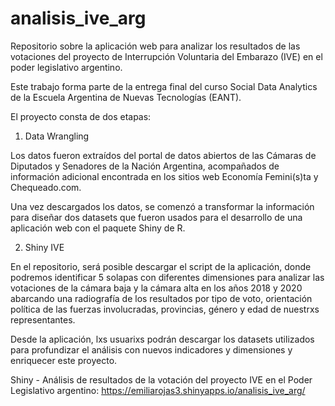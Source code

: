 # analisis_ive_arg
Repositorio sobre la aplicación web para analizar los resultados de las votaciones del proyecto de Interrupción Voluntaria del Embarazo (IVE) en el poder legislativo argentino.

Este trabajo forma parte de la entrega final del curso Social Data Analytics de la Escuela Argentina de Nuevas Tecnologías (EANT).

El proyecto consta de dos etapas: 

1) Data Wrangling 

Los datos fueron extraídos del portal de datos abiertos de las Cámaras de Diputados y Senadores de la Nación Argentina, acompañados de información adicional encontrada en los sitios web Economía Femini(s)ta y Chequeado.com.

Una vez descargados los datos, se comenzó a transformar la información para diseñar dos datasets que fueron usados para el desarrollo de una aplicación web con el paquete Shiny de R.

2) Shiny IVE

En el repositorio, será posible descargar el script de la aplicación, donde podremos identificar 5 solapas con diferentes dimensiones para analizar las votaciones de la cámara baja y la cámara alta en los años 2018 y 2020 abarcando una radiografía de los resultados por tipo de voto, orientación política de las fuerzas involucradas, provincias, género y edad de nuestrxs representantes.

Desde la aplicación, lxs usuarixs podrán descargar los datasets utilizados para profundizar el análisis con nuevos indicadores y dimensiones y enriquecer este proyecto.

Shiny - Análisis de resultados de la votación del proyecto IVE en el Poder Legislativo argentino:
https://emiliarojas3.shinyapps.io/analisis_ive_arg/
